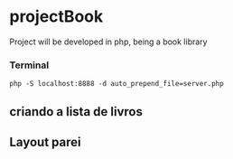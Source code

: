 # projectBook
Project will be developed in php, being a book library

### Terminal
```
php -S localhost:8888 -d auto_prepend_file=server.php
```
## criando a lista de livros

## Layout parei